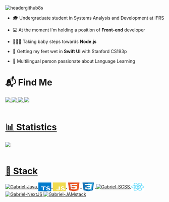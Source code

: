 ![headergithub8s](https://user-images.githubusercontent.com/82886646/157560561-b7ccb57a-16fa-4f65-beb3-1d1d6216e104.gif)


- 🎓 Undergraduate student in Systems Analysis and Development at IFRS

- 💻 At the moment I'm holding a position of **Front-end** developer

- 👨🏻‍💻 Taking baby steps towards **Node.js**

- 📱 Getting my feet wet in **Swift UI** with Stanford CS193p 

- 💖 Multilingual person passionate about Language Learning
<!---
- 📱 Taking baby steps towards **React Native**

- 💖 Multilingual person passionate about Language Learning
-->
# 📬 Find Me

<div> 
  <a href = "mailto:gabrielgarcia.contactme@gmail.com"><img height="26" src="https://img.shields.io/badge/Gmail-F7F7F7?style=for-the-badge&logo=gmail&logoColor=orange" /a>
  <a href = "https://www.linkedin.com/in/gabriel-garcia-878929234"><img height="26" src="https://img.shields.io/badge/LinkedIn-F7F7F7?style=for-the-badge&logo=linkedin&logoColor=blue" /a>
  <!---
  <a href = "https://dev.to/codinginrainbows"><img height="26" src="https://img.shields.io/badge/dev.to-F7F7F7?style=for-the-badge&logo=dev.to&logoColor=black" /a>
  <a href = "https://stackoverflow.com/users/18466237/gabriel-garcia"><img height="26" src="https://img.shields.io/badge/Stack_Overflow-F7F7F7?style=for-the-badge&logo=stack-overflow&logoColor=orange" /a>
  <a href = "https://leetcode.com/codinginrainbows/"><img height="26" src="https://img.shields.io/badge/-LeetCode-F7F7F7?style=for-the-badge&logo=LeetCode&logoColor=orange" /a>
  -->
  <a href = "https://twitter.com/codeinrainbows"><img height="26" src="https://img.shields.io/badge/Twitter-F7F7F7?style=for-the-badge&logo=twitter&logoColor=blue" /a>
  <a href = "https://open.spotify.com/user/gabrielgarcia96"><img height="26" src="https://img.shields.io/badge/Spotify-F7F7F7?&style=for-the-badge&logo=spotify&logoColor=green" /a>
</div><br>

# 📊 Statistics

<div align="left">
  <a href="https://github.com/codinginrainbows">
    <img height="175em" src="https://github-readme-stats.vercel.app/api?username=codinginrainbows&count_private=true&theme=tokyonight" /> 
   
   <!---
    <img height="175em" src="https://github-readme-stats.vercel.app/api/top-langs/?username=codinginrainbows&layout=compact&langs_count=7&theme=tokyonight" />  
    -->
    
</div><br>
  
# 🚀 Stack
 
<div style="display: inline_block">
  <img align="center" alt="Gabriel-Java" height="28" width="42" src="https://cdn.jsdelivr.net/gh/devicons/devicon/icons/java/java-original.svg" />
  <img align="center" alt="Gabriel-Ts" height="28" width="42" src="https://raw.githubusercontent.com/devicons/devicon/master/icons/typescript/typescript-plain.svg">
  <img align="center" alt="Gabriel-Js" height="28" width="42" src="https://raw.githubusercontent.com/devicons/devicon/master/icons/javascript/javascript-plain.svg">
  <img align="center" alt="Gabriel-HTML" height="28" width="42" src="https://raw.githubusercontent.com/devicons/devicon/master/icons/html5/html5-original.svg">
  <img align="center" alt="Gabriel-CSS" height="28" width="42" src="https://raw.githubusercontent.com/devicons/devicon/master/icons/css3/css3-original.svg">
  <img align="center" alt="Gabriel-SCSS" height="28" width="42" src="https://cdn.jsdelivr.net/gh/devicons/devicon/icons/sass/sass-original.svg" />
  <img align="center" alt="Gabriel-React" height="28" width="42" src="https://raw.githubusercontent.com/devicons/devicon/master/icons/react/react-original.svg">
  <img align="center" alt="Gabriel-NextJS" height="28" width="42" src="https://cdn.jsdelivr.net/gh/devicons/devicon/icons/nextjs/nextjs-line.svg" />
  <img align="center" alt="Gabriel-JAMstack" height="28" width="42" src="https://cdn.jsdelivr.net/gh/devicons/devicon/icons/jamstack/jamstack-original.svg" />
  
  <!---
  <img align="center" alt="Gabriel-Node" height="28" width="42" src="https://raw.githubusercontent.com/devicons/devicon/master/icons/nodejs/nodejs-original.svg">
  <img align="center" alt="Gabriel-Yarn" height="28" width="42" src="https://cdn.jsdelivr.net/gh/devicons/devicon/icons/yarn/yarn-original.svg" />
  <img align="center" alt="Gabriel-VScode" height="28" width="42" src="https://cdn.jsdelivr.net/gh/devicons/devicon/icons/vscode/vscode-original.svg" />
  <img align="center" alt="Gabriel-Figma" height="28" width="42" src="https://cdn.jsdelivr.net/gh/devicons/devicon/icons/figma/figma-original.svg" />
  <img align="center" alt="Gabriel-Git" height="28" width="42" src="https://raw.githubusercontent.com/devicons/devicon/master/icons/git/git-original.svg">
  <img align="center" alt="Gabriel-Ubuntu" height="28" width="42" src="https://cdn.jsdelivr.net/gh/devicons/devicon/icons/linux/linux-original.svg" />
  -->
</div><br>

